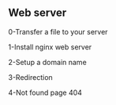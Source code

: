 ## Web server  
  
0-Transfer a file to your server  
  
1-Install nginx web server  
  
2-Setup a domain name  
  
3-Redirection  
  
4-Not found page 404  
